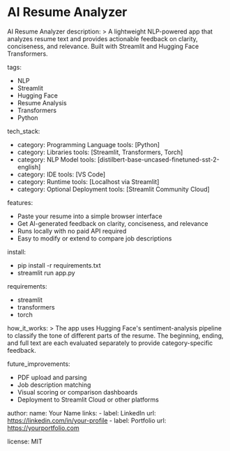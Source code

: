 # AI Resume Analyzer

AI Resume Analyzer
description: >
  A lightweight NLP-powered app that analyzes resume text and provides actionable feedback on clarity, conciseness, and relevance. 
  Built with Streamlit and Hugging Face Transformers.

tags:
  - NLP
  - Streamlit
  - Hugging Face
  - Resume Analysis
  - Transformers
  - Python

tech_stack:
  - category: Programming Language
    tools: [Python]
  - category: Libraries
    tools: [Streamlit, Transformers, Torch]
  - category: NLP Model
    tools: [distilbert-base-uncased-finetuned-sst-2-english]
  - category: IDE
    tools: [VS Code]
  - category: Runtime
    tools: [Localhost via Streamlit]
  - category: Optional Deployment
    tools: [Streamlit Community Cloud]

features:
  - Paste your resume into a simple browser interface
  - Get AI-generated feedback on clarity, conciseness, and relevance
  - Runs locally with no paid API required
  - Easy to modify or extend to compare job descriptions

install:
  - pip install -r requirements.txt
  - streamlit run app.py

requirements:
  - streamlit
  - transformers
  - torch

how_it_works: >
  The app uses Hugging Face's sentiment-analysis pipeline to classify the tone of different parts of the resume.
  The beginning, ending, and full text are each evaluated separately to provide category-specific feedback.

future_improvements:
  - PDF upload and parsing
  - Job description matching
  - Visual scoring or comparison dashboards
  - Deployment to Streamlit Cloud or other platforms

author:
  name: Your Name
  links:
    - label: LinkedIn
      url: https://linkedin.com/in/your-profile
    - label: Portfolio
      url: https://yourportfolio.com

license: MIT
